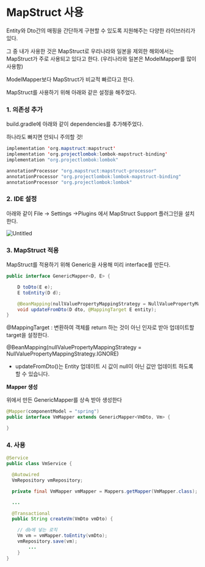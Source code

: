 # MapStruct 사용

Entity와 Dto간의 매핑을 간단하게 구현할 수 있도록 지원해주는 다양한 라이브러리가 있다.

그 중 내가 사용한 것은 MapStruct로 우리나라와 일본을 제외한 해외에서는 MapStruct가 주로 사용되고 있다고 한다. (우리나라와 일본은 ModelMapper를 많이 사용함)

ModelMapper보다 MapStruct가 비교적 빠르다고 한다.

MapStruct를 사용하기 위해 아래와 같은 설정을 해주었다.

### 1. 의존성 추가

build.gradle에 아래와 같이 dependencies를 추가해주었다.

하나라도 빠지면 안되니 주의할 것!

```java
implementation 'org.mapstruct:mapstruct'
implementation 'org.projectlombok:lombok-mapstruct-binding'
implementation "org.projectlombok:lombok"

annotationProcessor "org.mapstruct:mapstruct-processor"
annotationProcessor "org.projectlombok:lombok-mapstruct-binding"
annotationProcessor "org.projectlombok:lombok"
```

### 2. IDE 설정

아래와 같이 File → Settings →Plugins 에서 MapStruct Support 플러그인을 설치한다. 

![Untitled](https://s3.us-west-2.amazonaws.com/secure.notion-static.com/af3e2db3-c6c9-4596-8d44-156b4c8543f9/Untitled.png?X-Amz-Algorithm=AWS4-HMAC-SHA256&X-Amz-Content-Sha256=UNSIGNED-PAYLOAD&X-Amz-Credential=AKIAT73L2G45EIPT3X45%2F20211122%2Fus-west-2%2Fs3%2Faws4_request&X-Amz-Date=20211122T085516Z&X-Amz-Expires=86400&X-Amz-Signature=2e44b917f6f1b433461de347b8d94e767e3020bc5fbd90e02360a332c96d0479&X-Amz-SignedHeaders=host&response-content-disposition=filename%20%3D%22Untitled.png%22&x-id=GetObject)

### 3. MapStruct 적용

MapStruct를 적용하기 위해 Generic을 사용해 미리 interface를 만든다.

```java
public interface GenericMapper<D, E> {

    D toDto(E e);
    E toEntity(D d);

    @BeanMapping(nullValuePropertyMappingStrategy = NullValuePropertyMappingStrategy.IGNORE)
    void updateFromDto(D dto, @MappingTarget E entity);
}
```

@MappingTarget : 변환하여 객체를 return 하는 것이 아닌 인자로 받아 업데이트할 target을 설정한다.

@BeanMapping(nullValuePropertyMappingStrategy = NullValuePropertyMappingStrategy.IGNORE)

- updateFromDto()는 Entity 업데이트 시 값이 null이 아닌 값만 업데이트 하도록 할 수 있습니다.

**Mapper 생성**

위에서 만든 GenericMapper를 상속 받아 생성한다

```java
@Mapper(componentModel = "spring")
public interface VmMapper extends GenericMapper<VmDto, Vm> {

}
```

### 4. 사용

```java
@Service
public class VmService {

  @Autowired
  VmRepository vmRepository;

  private final VmMapper vmMapper = Mappers.getMapper(VmMapper.class);

  ...

  @Transactional
  public String createVm(VmDto vmDto) {

    // db에 넣는 로직
    Vm vm = vmMapper.toEntity(vmDto);
    vmRepository.save(vm);
		...
	}
}
```
